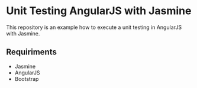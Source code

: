 # Unit Testing AngularJS with Jasmine

This repository is an example how to execute a unit testing in AngularJS with Jasmine.

## Requiriments

*	Jasmine
*	AngularJS
* 	Bootstrap